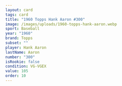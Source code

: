```yaml
---
layout: card
tags: card
title: "1960 Topps Hank Aaron #300"
image: /images/uploads/1960-topps-hank-aaron.webp
sport: Baseball
year: "1960"
brand: Topps
subset: ""
player: Hank Aaron
lastName: Aaron
number: "300"
isRookie: false
condition: VG-VGEX
value: 105
order: 10
---
```

